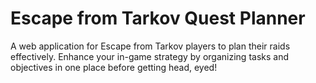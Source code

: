 # Escape from Tarkov Quest Planner

A web application for Escape from Tarkov players to plan their raids effectively. Enhance your in-game strategy by organizing tasks and objectives in one place before getting head, eyed!
